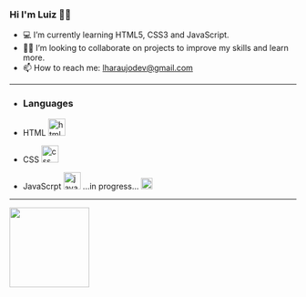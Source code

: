 ### Hi I'm Luiz 👋🏼

- 💻 I’m currently learning HTML5, CSS3 and JavaScript.
- 🤝🏼 I’m looking to collaborate on projects to improve my skills and learn more.
- 📫 How to reach me: lharaujodev@gmail.com
---
- ### Languages

- HTML <img src="https://cdn.jsdelivr.net/gh/devicons/devicon/icons/html5/html5-plain-wordmark.svg" alt="html icon" width="30" height="30">
- CSS <img src="https://cdn.jsdelivr.net/gh/devicons/devicon/icons/css3/css3-plain-wordmark.svg" alt="css icon" width="30" height="30">
- JavaScrpt <img src="https://cdn.jsdelivr.net/gh/devicons/devicon/icons/javascript/javascript-plain.svg" alt="javascript icon" width="30" height="30"> ...in progress... <img src="./assets/img/loading.gif" alt="loading icon" width="20" height="20">
---
<div>
  <a href= "https://github.com/luiz-araujjo">
  <img height= "140em" src="https://github-readme-stats.vercel.app/api/top-langs/?username=luiz-araujjo&layout=compact"/>  
</div>
